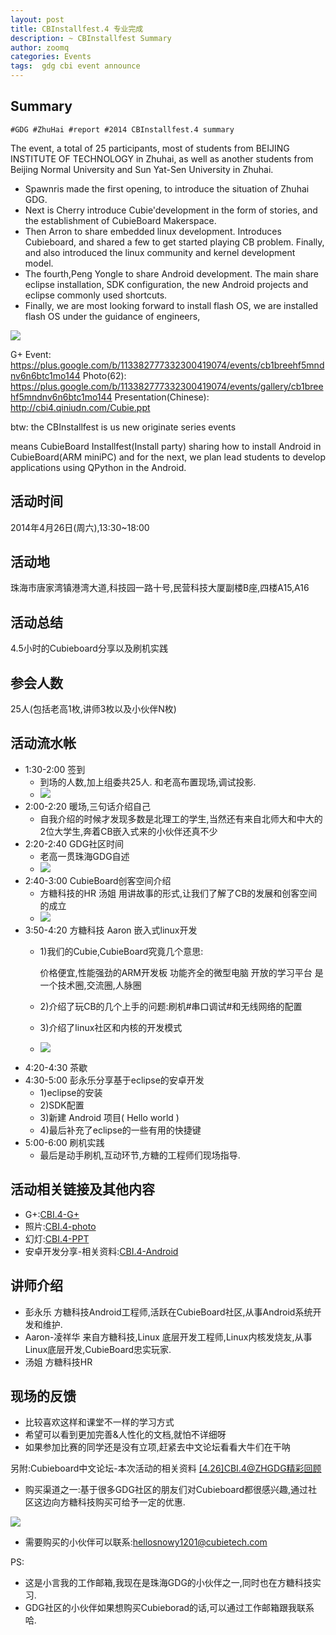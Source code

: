```yaml
---
layout: post
title: CBInstallfest.4 专业完成
description: ~ CBInstallfest Summary
author: zoomq
categories: Events
tags:  gdg cbi event announce
---
```



## Summary
`#GDG #ZhuHai #report #2014 CBInstallfest.4 summary`

The event, a total of 25 participants,
most of students from BEIJING INSTITUTE OF TECHNOLOGY in Zhuhai,
as well as another students from Beijing Normal University
and Sun Yat-Sen University in Zhuhai.

- Spawnris made the first opening, to introduce the situation of Zhuhai GDG.
- Next is  Cherry  introduce Cubie'development in the form of stories,
and the establishment of CubieBoard Makerspace.
- Then Arron to share embedded linux development.
    Introduces Cubieboard,
    and shared a few to get started playing CB problem.
    Finally, and also introduced the linux community and kernel
development model.
- The fourth,Peng Yongle to share Android development.
    The main share eclipse installation,
    SDK configuration,
    the new Android projects and eclipse commonly used shortcuts.
- Finally, we are most looking forward to install flash OS,
    we are installed flash OS under the guidance of engineers,

<!--more-->

![](https://lh3.googleusercontent.com/pH0XQ-q1cxdrEZEg6ZRet-2p2MChtc4yb8HmWMwsDAG5JkdGufa83Cnfke89xGZRaW04H00mDhZ1fnTyExYLT0GuSyM8nErEuldIfjGXoEGEf2MXUH1j5k1Dz1CKQMe-Yw)

G+ Event: https://plus.google.com/b/113382777332300419074/events/cb1breehf5mndnv6n6btc1mo144
Photo(62): https://plus.google.com/b/113382777332300419074/events/gallery/cb1breehf5mndnv6n6btc1mo144
Presentation(Chinese):
    http://cbi4.qiniudn.com/Cubie.ppt

btw:
the CBInstallfest is us new originate series events

means CubieBoard Installfest(Install party)
sharing how to install Android in CubieBoard(ARM miniPC)
and for the next, we plan lead students to develop applications using
QPython in the Android.

## 活动时间
2014年4月26日(周六),13:30~18:00

## 活动地
珠海市唐家湾镇港湾大道,科技园一路十号,民营科技大厦副楼B座,四楼A15,A16

## 活动总结
4.5小时的Cubieboard分享以及刷机实践

## 参会人数
25人(包括老高1枚,讲师3枚以及小伙伴N枚)

## 活动流水帐
- 1:30-2:00  签到
    - 到场的人数,加上组委共25人. 和老高布置现场,调试投影. 
    - ![](http://www.chinagdg.com/data/attachment/forum/201404/28/162616euo3tgxloxmqq8wv.jpg)
- 2:00-2:20  暖场,三句话介绍自己
    - 自我介绍的时候才发现多数是北理工的学生,当然还有来自北师大和中大的2位大学生,奔着CB嵌入式来的小伙伴还真不少
- 2:20-2:40 GDG社区时间
    - 老高一贯珠海GDG自述
    - ![](http://www.chinagdg.com/data/attachment/forum/201404/28/162632ddxxdnukfu0wqusd.jpg)
- 2:40-3:00 CubieBoard创客空间介绍
    - 方糖科技的HR 汤姐 用讲故事的形式,让我们了解了CB的发展和创客空间的成立
    - ![](http://www.chinagdg.com/data/attachment/forum/201404/28/163147hpze10epx49hw9z1.jpg)
- 3:50-4:20 方糖科技 Aaron  嵌入式linux开发
    - 1)我们的Cubie,CubieBoard究竟几个意思:
        
        价格便宜,性能强劲的ARM开发板
        功能齐全的微型电脑
        开放的学习平台
        是一个技术圈,交流圈,人脉圈

    - 2)介绍了玩CB的几个上手的问题:刷机#串口调试#和无线网络的配置
    - 3)介绍了linux社区和内核的开发模式
    - ![](http://www.chinagdg.com/data/attachment/forum/201404/28/162821gvm1qweqxaum86mq.jpg)
- 4:20-4:30 茶歇
- 4:30-5:00  彭永乐分享基于eclipse的安卓开发
    - 1)eclipse的安装
    - 2)SDK配置
    - 3)新建 Android 项目( Hello world )
    - 4)最后补充了eclipse的一些有用的快捷键
- 5:00-6:00 刷机实践
    - 最后是动手刷机,互动环节,方糖的工程师们现场指导. 

## 活动相关链接及其他内容
- G+:[CBI.4-G+](https://plus.google.com/b/113382777332300419074/events/cb1breehf5mndnv6n6btc1mo144)
- 照片:[CBI.4-photo](https://plus.google.com/b/113382777332300419074/events/gallery/cb1breehf5mndnv6n6btc1mo144)
- 幻灯:[CBI.4-PPT](http://cbi4.qiniudn.com/Cubie.ppt)
- 安卓开发分享-相关资料:[CBI.4-Android](http://cbi4.qiniudn.com/eclipse%20for%20android.pdf)

## 讲师介绍
- 彭永乐    方糖科技Android工程师,活跃在CubieBoard社区,从事Android系统开发和维护. 
- Aaron-凌祥华    来自方糖科技,Linux 底层开发工程师,Linux内核发烧友,从事Linux底层开发,CubieBoard忠实玩家. 
- 汤姐    方糖科技HR

## 现场的反馈
- 比较喜欢这样和课堂不一样的学习方式
- 希望可以看到更加完善&人性化的文档,就怕不详细呀
- 如果参加比赛的同学还是没有立项,赶紧去中文论坛看看大牛们在干呐


另附:Cubieboard中文论坛-本次活动的相关资料
[[4.26]CBI.4@ZHGDG精彩回顾](http://forum.cubietech.com/forum.php?mod=viewthread&tid=2476&page=1&extra=#pid16458)

- 购买渠道之一:基于很多GDG社区的朋友们对Cubieboard都很感兴趣,通过社区这边向方糖科技购买可给予一定的优惠. 

![](https://lh3.googleusercontent.com/-cglGzt6WpX5DHzcTDadpu1nW_N8N-s2wi5OLbFyzvey0b-oMBwdtuyMXpZ6WmlZNXDVsl7RH0qso6L2v9Fir-Mo6QqjmlwHrVwh33yE5kphyI6qVGhGZgyce0WtPINB7Q)

- 需要购买的小伙伴可以联系:hellosnowy1201@cubietech.com

PS:

- 这是小言我的工作邮箱,我现在是珠海GDG的小伙伴之一,同时也在方糖科技实习. 
- GDG社区的小伙伴如果想购买Cubieborad的话,可以通过工作邮箱跟我联系哈. 

